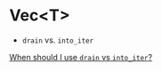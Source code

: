 # Vec&lt;T&gt;

* `drain` vs. `into_iter`

[When should I use `drain` vs `into_iter`?](https://stackoverflow.com/questions/27882800/when-should-i-use-drain-vs-into-iter)
